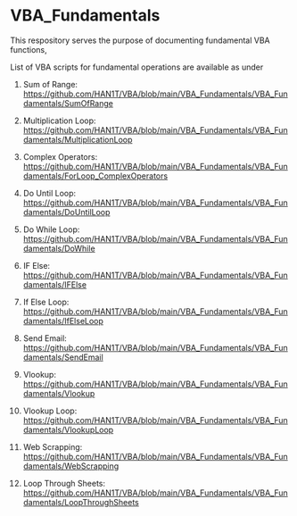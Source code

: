 # VBA_Fundamentals
This respository serves the purpose of documenting fundamental VBA functions, 

List of VBA scripts for fundamental operations are available as under

1. Sum of Range: https://github.com/HAN1T/VBA/blob/main/VBA_Fundamentals/VBA_Fundamentals/SumOfRange

2. Multiplication Loop: https://github.com/HAN1T/VBA/blob/main/VBA_Fundamentals/VBA_Fundamentals/MultiplicationLoop
 
3. Complex Operators: https://github.com/HAN1T/VBA/blob/main/VBA_Fundamentals/VBA_Fundamentals/ForLoop_ComplexOperators

4. Do Until Loop: https://github.com/HAN1T/VBA/blob/main/VBA_Fundamentals/VBA_Fundamentals/DoUntilLoop

5. Do While Loop: https://github.com/HAN1T/VBA/blob/main/VBA_Fundamentals/VBA_Fundamentals/DoWhile

6. IF Else: https://github.com/HAN1T/VBA/blob/main/VBA_Fundamentals/VBA_Fundamentals/IFElse

7. If Else Loop: https://github.com/HAN1T/VBA/blob/main/VBA_Fundamentals/VBA_Fundamentals/IfElseLoop

8. Send Email: https://github.com/HAN1T/VBA/blob/main/VBA_Fundamentals/VBA_Fundamentals/SendEmail

9. Vlookup: https://github.com/HAN1T/VBA/blob/main/VBA_Fundamentals/VBA_Fundamentals/Vlookup

10. Vlookup Loop: https://github.com/HAN1T/VBA/blob/main/VBA_Fundamentals/VBA_Fundamentals/VlookupLoop

11. Web Scrapping: https://github.com/HAN1T/VBA/blob/main/VBA_Fundamentals/VBA_Fundamentals/WebScrapping

12. Loop Through Sheets: https://github.com/HAN1T/VBA/blob/main/VBA_Fundamentals/VBA_Fundamentals/LoopThroughSheets


